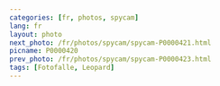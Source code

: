 ```yaml
---
categories: [fr, photos, spycam]
lang: fr
layout: photo
next_photo: /fr/photos/spycam/spycam-P0000421.html
picname: P0000420
prev_photo: /fr/photos/spycam/spycam-P0000423.html
tags: [Fotofalle, Leopard]
---
```

